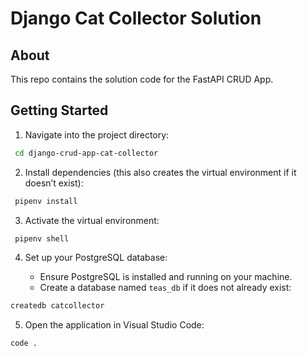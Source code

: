 # Django Cat Collector Solution

## About

This repo contains the solution code for the FastAPI CRUD App.

## Getting Started

1. Navigate into the project directory:

```sh
 cd django-crud-app-cat-collector
```

2. Install dependencies (this also creates the virtual environment if it doesn’t exist):

```sh
 pipenv install
```

3. Activate the virtual environment:

```sh
 pipenv shell
```

4. Set up your PostgreSQL database:

   - Ensure PostgreSQL is installed and running on your machine.
   - Create a database named `teas_db` if it does not already exist:

```bash
createdb catcollector
```

5. Open the application in Visual Studio Code:

```bash
code .
```
